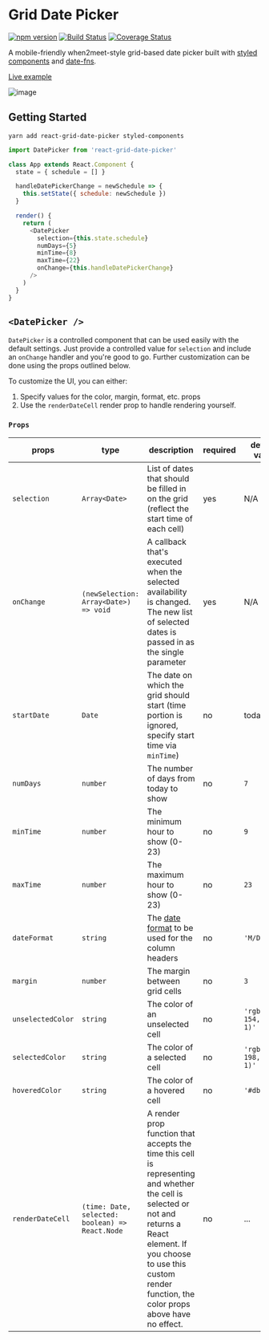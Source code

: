 # Grid Date Picker

[![npm version](https://badge.fury.io/js/react-grid-date-picker.svg)](https://badge.fury.io/js/react-grid-date-picker) [![Build Status](https://travis-ci.com/bibekg/react-grid-date-picker.svg?branch=master)](https://travis-ci.com/bibekg/react-grid-date-picker) [![Coverage Status](https://coveralls.io/repos/github/bibekg/react-grid-date-picker/badge.svg?branch=master)](https://coveralls.io/github/bibekg/react-grid-date-picker?branch=master)

A mobile-friendly when2meet-style grid-based date picker built with [styled components](https://github.com/styled-components/styled-components) and [date-fns](https://date-fns.org/). 

[Live example](http://react-grid-date-picker.surge.sh/)

![image](https://image.ibb.co/jDKJBT/react_grid_date_picker.png)

## Getting Started

```
yarn add react-grid-date-picker styled-components
```

```js
import DatePicker from 'react-grid-date-picker'

class App extends React.Component {
  state = { schedule = [] }

  handleDatePickerChange = newSchedule => {
    this.setState({ schedule: newSchedule })
  }

  render() {
    return (
      <DatePicker
        selection={this.state.schedule}
        numDays={5}
        minTime={8}
        maxTime={22}
        onChange={this.handleDatePickerChange}
      />
    )
  }
}
```

## `<DatePicker />`

`DatePicker` is a controlled component that can be used easily with the default settings. Just provide a controlled value for `selection` and include an `onChange` handler and you're good to go. Further customization can be done using the props outlined below.

To customize the UI, you can either:

1.  Specify values for the color, margin, format, etc. props
2.  Use the `renderDateCell` render prop to handle rendering yourself.

### `Props`

| props             | type                                            | description                                                                                                                                                                                                                         | required | default value              |
| ----------------- | ----------------------------------------------- | ----------------------------------------------------------------------------------------------------------------------------------------------------------------------------------------------------------------------------------- | -------- | -------------------------- |
| `selection`       | `Array<Date>`                                   | List of dates that should be filled in on the grid (reflect the start time of each cell)                                                                                                                                            | yes      | N/A                        |
| `onChange`        | `(newSelection: Array<Date>) => void`           | A callback that's executed when the selected availability is changed. The new list of selected dates is passed in as the single parameter                                                                                           | yes      | N/A                        |
| `startDate`       | `Date`                                          | The date on which the grid should start (time portion is ignored, specify start time via `minTime`)                                                                                                                                 | no       | today                      |
| `numDays`         | `number`                                        | The number of days from today to show                                                                                                                                                                                               | no       | `7`                        |
| `minTime`         | `number`                                        | The minimum hour to show (0-23)                                                                                                                                                                                                     | no       | `9`                        |
| `maxTime`         | `number`                                        | The maximum hour to show (0-23)                                                                                                                                                                                                     | no       | `23`                       |
| `dateFormat`      | `string`                                        | The [date format](https://date-fns.org/v1.29.0/docs/format) to be used for the column headers                                                                                                                                       | no       | `'M/D'`                    |
| `margin`          | `number`                                        | The margin between grid cells                                                                                                                                                                                                       | no       | `3`                        |
| `unselectedColor` | `string`                                        | The color of an unselected cell                                                                                                                                                                                                     | no       | `'rgba(89, 154, 242, 1)'`  |
| `selectedColor`   | `string`                                        | The color of a selected cell                                                                                                                                                                                                        | no       | `'rgba(162, 198, 248, 1)'` |
| `hoveredColor`    | `string`                                        | The color of a hovered cell                                                                                                                                                                                                         | no       | `'#dbedff'`                |
| `renderDateCell`  | `(time: Date, selected: boolean) => React.Node` | A render prop function that accepts the time this cell is representing and whether the cell is selected or not and returns a React element. If you choose to use this custom render function, the color props above have no effect. | no       | ...                        |
